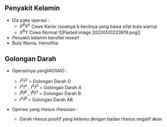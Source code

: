 ## Penyakit Kelamin
- Dia pake operasi :
	- $X^{B}X^{b}$  Cewe Karier (soalnya b kecilnya yang bawa sifat buta warna)
	- $X^{B}Y$  Cowo Normal
![[Pasted image 20220510223919.png]]
- Penyakit kelamin bersifat resesif
- Buta Warna, Hemofilia

## Golongan Darah
- Operasinya yangIAIOIAIO :
	- $I^{O}I^O$ = Golongan Darah O
	- $I^{A}I^{A}$ , $I^{A}I^{O}$  = Golongan Darah A
	- $I^{B}I^{B}$ , $I^{B}I^{O}$ = Golongan Darah B
	- $I^{A}I^B$ = Golongan Darah AB

- Operasi yang rhesus rhesusan :
	- Darah rhesus positif yang ketemu dengan badan rhesus negatif akan 